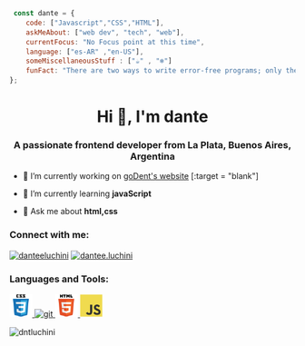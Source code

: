 
```js 
 const dante = {
    code: ["Javascript","CSS","HTML"],
    askMeAbout: ["web dev", "tech", "web"],
    currentFocus: "No Focus point at this time",
    language: ["es-AR" ,"en-US"],
    someMiscellaneousStuff : ["☕" , "❄️"] 
    funFact: "There are two ways to write error-free programs; only the third one works"
};
```
<h1 align="center">Hi 👋, I'm dante</h1>
<h3 align="center">A passionate frontend developer from La Plata, Buenos Aires, Argentina</h3>

- 🔭 I’m currently working on [goDent's website](https://dntluchini.github.io/goDent.github.io/) [:target = "blank"]
- 🌱 I’m currently learning **javaScript**

- 💬 Ask me about **html,css**

<h3 align="left">Connect with me:</h3>
<p align="left">
<a href="https://twitter.com/danteeluchini" target="blank"><img align="center" src="https://raw.githubusercontent.com/rahuldkjain/github-profile-readme-generator/master/src/images/icons/Social/twitter.svg" alt="danteeluchini" height="30" width="40" /></a>
<a href="https://instagram.com/dantee.luchini" target="blank"><img align="center" src="https://raw.githubusercontent.com/rahuldkjain/github-profile-readme-generator/master/src/images/icons/Social/instagram.svg" alt="dantee.luchini" height="30" width="40" /></a>
</p>

<h3 align="left">Languages and Tools:</h3>
<p align="left"> <a href="https://www.w3schools.com/css/" target="_blank" rel="noreferrer"> <img src="https://raw.githubusercontent.com/devicons/devicon/master/icons/css3/css3-original-wordmark.svg" alt="css3" width="40" height="40"/> </a> <a href="https://git-scm.com/" target="_blank" rel="noreferrer"> <img src="https://www.vectorlogo.zone/logos/git-scm/git-scm-icon.svg" alt="git" width="40" height="40"/> </a> <a href="https://www.w3.org/html/" target="_blank" rel="noreferrer"> <img src="https://raw.githubusercontent.com/devicons/devicon/master/icons/html5/html5-original-wordmark.svg" alt="html5" width="40" height="40"/> </a> <a href="https://developer.mozilla.org/en-US/docs/Web/JavaScript" target="_blank" rel="noreferrer"> <img src="https://raw.githubusercontent.com/devicons/devicon/master/icons/javascript/javascript-original.svg" alt="javascript" width="40" height="40"/> </a> </p>

<p><img align="center" src="https://github-readme-stats-sigma-five.vercel.app/api/top-langs?username=dntluchini&show_icons=true&locale=en&layout=compact&theme=radical" alt="dntluchini" /></p>
